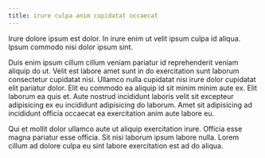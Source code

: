```yaml
---
title: irure culpa anim cupidatat occaecat
---
```


Irure dolore ipsum est dolor. In irure enim ut velit ipsum culpa id aliqua. Ipsum commodo nisi dolor ipsum sint.

Duis enim ipsum cillum cillum veniam pariatur id reprehenderit veniam aliquip do ut. Velit est labore amet sunt in do exercitation sunt laborum consectetur cupidatat nisi. Ullamco nulla cupidatat nisi irure dolor cupidatat elit pariatur dolor. Elit eu commodo ea aliquip id sit minim minim aute ex. Elit laborum ea quis et. Aute nostrud incididunt laboris velit sit excepteur adipisicing ex eu incididunt adipisicing do laborum. Amet sit adipisicing ad incididunt officia occaecat ea exercitation anim aute labore eu.

Qui et mollit dolor ullamco aute ut aliquip exercitation irure. Officia esse magna pariatur esse officia. Sit nisi laborum ipsum labore nulla. Lorem cillum ad dolore culpa eu sint labore exercitation est ad do aliqua.